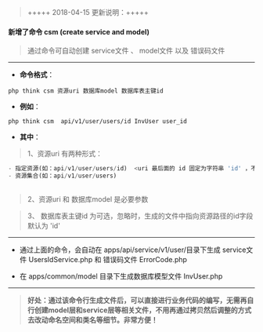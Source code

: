 > +++++ 2018-04-15 更新说明：+++++

#### 新增了命令 csm (create service and model)
>    通过命令可自动创建 service文件 、 model文件 以及 错误码文件

------------
- **命令格式**：

`php think csm 资源uri 数据库model 数据库表主键id`
- **例如**：

`php think csm  api/v1/user/users/id InvUser user_id`
- **其中**：

> 1、资源uri 有两种形式：

```php
- 指定资源(如：api/v1/user/users/id)  <uri 最后面的 id 固定为字符串 'id' ，不能变动>
- 资源集合(如：api/v1/user/users)
    
```
> 2、资源uri 和 数据库model 是必要参数

> 3、 数据库表主键id 为可选，忽略时，生成的文件中指向资源路径的id字段默认为 'id'


------------

- 通过上面的命令，会自动在 apps/api/service/v1/user/目录下生成 service文件 UsersIdService.php 和 错误码文件 ErrorCode.php 

- 在 apps/common/model 目录下生成数据库模型文件 InvUser.php 

------------

> **好处：通过该命令行生成文件后，可以直接进行业务代码的编写，无需再自行创建model层和service层等相关文件，不用再通过拷贝然后调整的方式去改动命名空间和类名等细节。非常方便！**